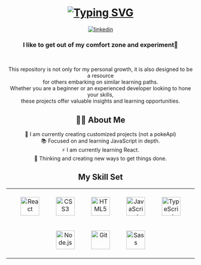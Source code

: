 <h1 align="center">
<a href="https://git.io/typing-svg"><img src="https://readme-typing-svg.herokuapp.com?font=Poppins&weight=600&size=46&duration=3000&pause=1000&color=BBFBF7&center=true&vCenter=true&random=false&width=641&height=77&lines=Ey+!+👀;I+'m+in+the+front+to+the+end." alt="Typing SVG" /></a>
</h1>


<div align="center">
    
[![linkedin](https://img.shields.io/badge/linkedin-0A66C2?style=for-the-badge&logo=linkedin&logoColor=white)](https://www.linkedin.com/in/ezequielcordova/)
</div>

<h3 align="center">I like to get out of my comfort zone and experiment🎇 </h3>

<br>

  <p align='center'>
    This repository is not only for my personal growth, it is also designed to be a resource <br>  for others embarking on similar learning paths. <br> 
    Whether you are a beginner or an experienced developer looking to hone your skills, <br> these projects offer valuable insights and learning opportunities.
  </p>






    
<h2 align="center">👩‍💻  About Me</h2>
<p align="center"> 🔭 I am currently creating customized projects (not a pokeApi) <br> 📚 Focused on and learning JavaScript in depth. <br> ⚡ I am currently learning React. <br> 🥼 Thinking and creating new ways to get things done. </p>

<h2 align="center" >My Skill Set</h2> 
<table align="center" ><tr><td>
<div align="center">  
<a href="https://reactjs.org/" target="_blank"><img style="margin: 20px" src="https://profilinator.rishav.dev/skills-assets/react-original-wordmark.svg" alt="React" height="50" /></a>  
<a href="https://www.w3schools.com/css/" target="_blank"><img style="margin: 20px" src="https://profilinator.rishav.dev/skills-assets/css3-original-wordmark.svg" alt="CSS3" height="50" /></a>  
<a href="https://en.wikipedia.org/wiki/HTML5" target="_blank"><img style="margin: 20px" src="https://profilinator.rishav.dev/skills-assets/html5-original-wordmark.svg" alt="HTML5" height="50" /></a>  
<a href="https://www.javascript.com/" target="_blank"><img style="margin: 20px" src="https://profilinator.rishav.dev/skills-assets/javascript-original.svg" alt="JavaScript" height="50" /></a>  
<a href="https://www.typescriptlang.org/" target="_blank"><img style="margin: 20px" src="https://profilinator.rishav.dev/skills-assets/typescript-original.svg" alt="TypeScript" height="50" /></a>  
<a href="https://nodejs.org/" target="_blank"><img style="margin: 20px" src="https://profilinator.rishav.dev/skills-assets/nodejs-original-wordmark.svg" alt="Node.js" height="50" /></a>  
<a href="https://github.com/" target="_blank"><img style="margin: 20px" src="https://profilinator.rishav.dev/skills-assets/git-scm-icon.svg" alt="Git" height="50" /></a>  
<a href="https://sass-lang.com/" target="_blank"><img style="margin: 20px" src="https://profilinator.rishav.dev/skills-assets/sass-original.svg" alt="Sass" height="50" /></a>  
</div>
</table>


<br>






